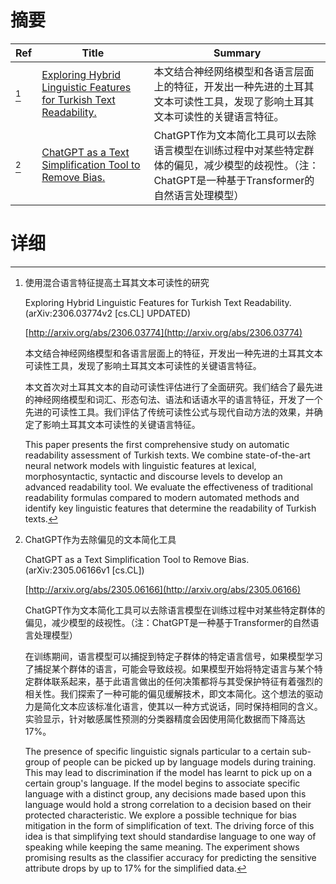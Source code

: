 # 摘要

| Ref | Title | Summary |
| --- | --- | --- |
| [^1] | [Exploring Hybrid Linguistic Features for Turkish Text Readability.](http://arxiv.org/abs/2306.03774) | 本文结合神经网络模型和各语言层面上的特征，开发出一种先进的土耳其文本可读性工具，发现了影响土耳其文本可读性的关键语言特征。 |
| [^2] | [ChatGPT as a Text Simplification Tool to Remove Bias.](http://arxiv.org/abs/2305.06166) | ChatGPT作为文本简化工具可以去除语言模型在训练过程中对某些特定群体的偏见，减少模型的歧视性。（注：ChatGPT是一种基于Transformer的自然语言处理模型） |

# 详细

[^1]: 使用混合语言特征提高土耳其文本可读性的研究

    Exploring Hybrid Linguistic Features for Turkish Text Readability. (arXiv:2306.03774v2 [cs.CL] UPDATED)

    [http://arxiv.org/abs/2306.03774](http://arxiv.org/abs/2306.03774)

    本文结合神经网络模型和各语言层面上的特征，开发出一种先进的土耳其文本可读性工具，发现了影响土耳其文本可读性的关键语言特征。

    

    本文首次对土耳其文本的自动可读性评估进行了全面研究。我们结合了最先进的神经网络模型和词汇、形态句法、语法和话语水平的语言特征，开发了一个先进的可读性工具。我们评估了传统可读性公式与现代自动方法的效果，并确定了影响土耳其文本可读性的关键语言特征。

    This paper presents the first comprehensive study on automatic readability assessment of Turkish texts. We combine state-of-the-art neural network models with linguistic features at lexical, morphosyntactic, syntactic and discourse levels to develop an advanced readability tool. We evaluate the effectiveness of traditional readability formulas compared to modern automated methods and identify key linguistic features that determine the readability of Turkish texts.
    
[^2]: ChatGPT作为去除偏见的文本简化工具

    ChatGPT as a Text Simplification Tool to Remove Bias. (arXiv:2305.06166v1 [cs.CL])

    [http://arxiv.org/abs/2305.06166](http://arxiv.org/abs/2305.06166)

    ChatGPT作为文本简化工具可以去除语言模型在训练过程中对某些特定群体的偏见，减少模型的歧视性。（注：ChatGPT是一种基于Transformer的自然语言处理模型）

    

    在训练期间，语言模型可以捕捉到特定子群体的特定语言信号，如果模型学习了捕捉某个群体的语言，可能会导致歧视。如果模型开始将特定语言与某个特定群体联系起来，基于此语言做出的任何决策都将与其受保护特征有着强烈的相关性。我们探索了一种可能的偏见缓解技术，即文本简化。这个想法的驱动力是简化文本应该标准化语言，使其以一种方式说话，同时保持相同的含义。实验显示，针对敏感属性预测的分类器精度会因使用简化数据而下降高达17%。

    The presence of specific linguistic signals particular to a certain sub-group of people can be picked up by language models during training. This may lead to discrimination if the model has learnt to pick up on a certain group's language. If the model begins to associate specific language with a distinct group, any decisions made based upon this language would hold a strong correlation to a decision based on their protected characteristic. We explore a possible technique for bias mitigation in the form of simplification of text. The driving force of this idea is that simplifying text should standardise language to one way of speaking while keeping the same meaning. The experiment shows promising results as the classifier accuracy for predicting the sensitive attribute drops by up to 17% for the simplified data.
    

